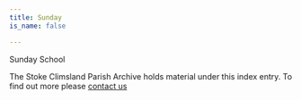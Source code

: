 ```yaml
---
title: Sunday
is_name: false

---
```


Sunday School


The Stoke Climsland Parish Archive holds material under this index entry. To find out more please [contact us](/contact/)
